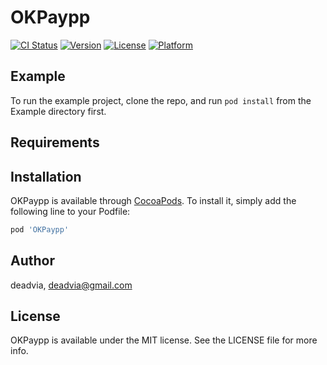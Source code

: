 # OKPaypp

[![CI Status](https://img.shields.io/travis/deadvia/OKPaypp.svg?style=flat)](https://travis-ci.org/deadvia/OKPaypp)
[![Version](https://img.shields.io/cocoapods/v/OKPaypp.svg?style=flat)](https://cocoapods.org/pods/OKPaypp)
[![License](https://img.shields.io/cocoapods/l/OKPaypp.svg?style=flat)](https://cocoapods.org/pods/OKPaypp)
[![Platform](https://img.shields.io/cocoapods/p/OKPaypp.svg?style=flat)](https://cocoapods.org/pods/OKPaypp)

## Example

To run the example project, clone the repo, and run `pod install` from the Example directory first.

## Requirements

## Installation

OKPaypp is available through [CocoaPods](https://cocoapods.org). To install
it, simply add the following line to your Podfile:

```ruby
pod 'OKPaypp'
```

## Author

deadvia, deadvia@gmail.com

## License

OKPaypp is available under the MIT license. See the LICENSE file for more info.
